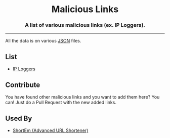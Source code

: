 <h1 align="center">Malicious Links</h1>
<h3 align="center">A list of various malicious links (ex. IP Loggers).</h3>

---

All the data is on various [JSON](https://www.json.org/json-en.html) files.

## List
- [IP Loggers](https://github.com)

## Contribute
You have found other malicious links and you want to add them here? You can! Just do a Pull Request with the new added links.

## Used By
- [ShortEm (Advanced URL Shortener)](https://shortem.ml)
